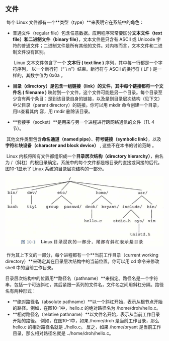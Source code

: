 ## 文件

​		每个 Linux 文件都有一个**类型（type）**来表明它在系统中的角色：

* 普通文件（regular file）包含任意数据。应用程序常常要区分**文本文件（text file）**和**二进制文件（binary file）**，文本文件是只含有 ASCII 或 Unicode 字符的普通文件；二进制文件是所有其他的文件。对内核而言，文本文件和二进制文件没有区别。

  ​        Linux 文本文件包含了一个 **文本行 ( text line )** 序列，其中每一行都是一个字符序列， 以一个新行符（“ \ n”）结束。新行符与 ASCII 的换行符 ( LF ) 是一样的，其数字值为 0x0a 。

* **目录（directory）**是包含一组**链接（link）**的文件，其中每个链接都将一个**文件名  ( filename )** 映射到一个文件，这个文件可能是另一个目录。每个目录至少含有两个条目：是到该目录自身的链接，以及是到目录层次结构（见下文）中父目录（parent directory）的链接。你可以用 mkdir 命令创建一个目录，用Is查看其内 容，用 rmdir 删除该目录。

* **套接字（socket）**是用来与另一个进程进行跨网络通信的文件（11. 4节）。

​        其他文件类型包含**命名通道（named pipe）**、**符号链接（symbolic link）**，以及**字符**和**块设备（character and block device）** , 这些不在本书的讨论范畴 。

​        Linux 内核将所有文件都组织成一个**目录居次结构（directory hierarchy）**，由名为 /（斜杠）的根目录确定。系统中的每个文件都是根目录的直接或间接的后代。图10-1显示了 Linux 系统的目录层次结构的一部分。

![02Linux目录层次的一部分](./markdownimage/02Linux目录层次的一部分.png)

​		作为其上下文的一部分，每个进程都有一个**当前工作目录（current working directory）**来确定其在目录层次结构中的当前位置。你可以用 cd 命令来修改 shell 中的当前工作目录。

​		目录层次结构中的位置用**路径名（pathname）**来指定。路径名是一个字符串，包括一个可选斜杠，其后紧跟一系列的文件名，文件名之间用斜杠分隔。路径名有两种形式：

* **绝对路径名（absolute pathname）**以一个斜杠开始，表示从根节点开始的路径。例如，在图10-1中，hello.c 的绝对路径名为 /home/droh/hello.c。 
* **相对路径名（relative pathname）**以文件名开始，表示从当前工作目录开始的路径。 例如，在图10-1中，如果 /home/droh 是当前工作目录，那么 hello.c 的相对路径名就是 ./hello.c。 反之，如果 /home/bryant 是当前工作目录，那么相对路径名就是  ../home/droh/hello.c。
